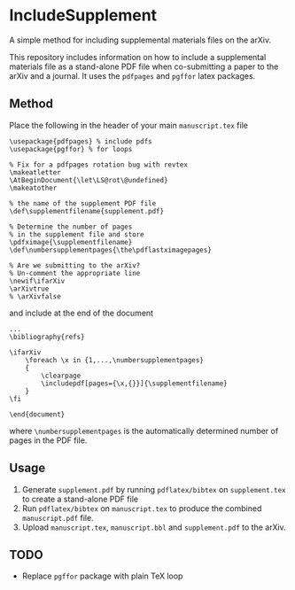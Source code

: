 # IncludeSupplement

A simple method for including supplemental materials files on the arXiv.

This repository includes information on how to include a supplemental materials file as a stand-alone PDF file when co-submitting a paper to the arXiv and a journal.  It uses the `pdfpages` and `pgffor` latex packages.  

## Method

Place the following in the header of your main `manuscript.tex` file

    \usepackage{pdfpages} % include pdfs
    \usepackage{pgffor} % for loops
    
    % Fix for a pdfpages rotation bug with revtex
    \makeatletter
    \AtBeginDocument{\let\LS@rot\@undefined}
    \makeatother
    
    % the name of the supplement PDF file
    \def\supplementfilename{supplement.pdf}
    
    % Determine the number of pages 
    % in the supplement file and store
    \pdfximage{\supplementfilename}
    \def\numbersupplementpages{\the\pdflastximagepages}
    
    % Are we submitting to the arXiv? 
    % Un-comment the appropriate line
    \newif\ifarXiv
    \arXivtrue 
    % \arXivfalse

and include at the end of the document

    ...
    \bibliography{refs}

    \ifarXiv
        \foreach \x in {1,...,\numbersupplementpages}
        {
            \clearpage
            \includepdf[pages={\x,{}}]{\supplementfilename}
        }
    \fi

    \end{document}

where `\numbersupplementpages` is the automatically determined number of pages in the PDF file.

## Usage 
1. Generate `supplement.pdf` by running `pdflatex/bibtex` on `supplement.tex` to create a stand-alone PDF file
2. Run `pdflatex/bibtex` on `manuscript.tex` to produce the combined `manuscript.pdf` file.
3. Upload `manuscript.tex`, `manuscript.bbl` and `supplement.pdf` to the arXiv.

## TODO
- Replace `pgffor` package with plain TeX loop

